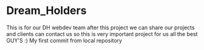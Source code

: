 # Dream_Holders
This is for our DH webdev team after this project we can share our projects and clients can contact us so this is very important project for us all the best GUY'S :)
My first commit from local repository

